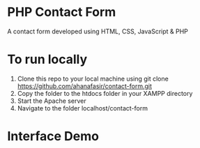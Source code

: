 # PHP Contact Form

A contact form developed using HTML, CSS, JavaScript &amp; PHP

# To run locally

1. Clone this repo to your local machine using git clone https://github.com/ahanafasir/contact-form.git
2. Copy the folder to the htdocs folder in your XAMPP directory
3. Start the Apache server
4. Navigate to the folder localhost/contact-form

# Interface Demo
